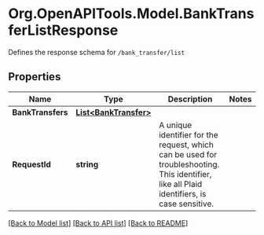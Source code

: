 # Org.OpenAPITools.Model.BankTransferListResponse
Defines the response schema for `/bank_transfer/list`

## Properties

Name | Type | Description | Notes
------------ | ------------- | ------------- | -------------
**BankTransfers** | [**List&lt;BankTransfer&gt;**](BankTransfer.md) |  | 
**RequestId** | **string** | A unique identifier for the request, which can be used for troubleshooting. This identifier, like all Plaid identifiers, is case sensitive. | 

[[Back to Model list]](../README.md#documentation-for-models) [[Back to API list]](../README.md#documentation-for-api-endpoints) [[Back to README]](../README.md)

